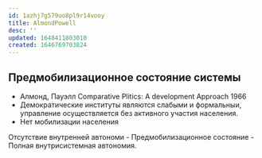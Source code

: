 ```yaml
---
id: 1azhj7g579uo8pl9r14vooy
title: AlmondPowell
desc: ''
updated: 1648411803010
created: 1646769703824
---
```


## Предмобилизационное состояние системы

- Алмонд, Пауэлл Comparative Plitics: A development Approach 1966
- Демократические институты являются слабыми и формальныи, управление осуществляется без активного участия населения. 
- Нет мобилизации населения
  
Отсутствие внутренней автономи  - Предмобилизационное состояние -  Полная внутрисистемная автономия.

